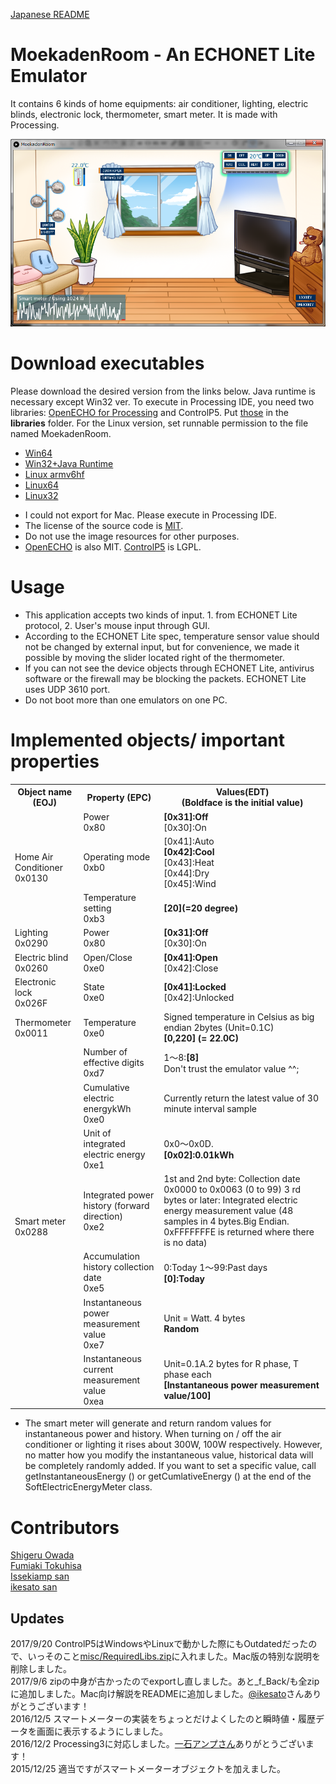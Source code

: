 ﻿[Japanese README](README.jp.md)
# MoekadenRoom - An ECHONET Lite Emulator
It contains 6 kinds of home equipments: air conditioner, lighting, electric blinds, electronic lock, thermometer, smart meter. It is made with Processing.

![](misc/MoekadenRoomCap.png)

# Download executables
Please download the desired version from the links below. Java runtime is necessary except Win32 ver. To execute in Processing IDE, you need two libraries: <a href="https://github.com/SonyCSL/OpenECHO" title="OpenECHO site" target="_blank">OpenECHO for Processing</a> and ControlP5. Put [those](https://github.com/SonyCSL/MoekadenRoom/blob/master/misc/RequiredLibs.zip?raw=true) in the **libraries** folder. For the Linux version, set runnable permission to the file named MoekadenRoom.

+ <a href="misc/application.windows64.zip?raw=true" target="_blank">Win64</a>
+ <a href="misc/application.windows32.zip?raw=true" target="_blank">Win32+Java Runtime</a>
+ <a href="misc/application.linux-armv6hf.zip?raw=true" target="_blank">Linux armv6hf</a>
+ <a href="misc/application.linux64.zip?raw=true" target="_blank">Linux64</a>
+ <a href="misc/application.linux32.zip?raw=true" target="_blank">Linux32</a>

 * I could not export for Mac. Please execute in Processing IDE.
*  The license of the source code is <a href="http://sourceforge.jp/projects/opensource/wiki/licenses%2FMIT_license" target="_blank">MIT</a>. 
* Do not use the image resources for other purposes.
* <a href="https://github.com/SonyCSL/OpenECHO" title="OpenECHO site" target="_blank">OpenECHO</a> is also MIT. <a href="http://www.sojamo.de/libraries/controlP5/" title="Control P5 page" target="_blank">ControlP5</a> is LGPL.

# Usage
+ This application accepts two kinds of input. 1. from ECHONET Lite protocol, 2. User's mouse input through GUI.
+ According to the ECHONET Lite spec, temperature sensor value should not be changed by external input, but for convenience, we made it possible by moving the slider located right of the thermometer.
+ If you can not see the device objects through ECHONET Lite, antivirus software or the firewall may be blocking the packets. ECHONET Lite uses UDP 3610 port.
+ Do not boot more than one emulators on one PC.

# Implemented objects/ important properties
<table>
<tr>
<th>Object name (EOJ)</th>
<th>Property (EPC)</th>
<th>Values(EDT)<br />(Boldface is the initial value)</th>
</tr>
<tr>
<td rowspan=3>Home Air Conditioner<br />0x0130</td>
<td>Power<br />0x80</td>
<td><b>[0x31]:Off</b><br />[0x30]:On</td>
</tr>
<tr>
<td>Operating mode<br />0xb0</td>
<td>[0x41]:Auto<br /><b>[0x42]:Cool</b><br />[0x43]:Heat<br />[0x44]:Dry<br />[0x45]:Wind</td>
</tr>
<tr>
<td>Temperature setting<br />0xb3</td>
<td><b>[20](=20 degree)</b></td>
</tr>
<tr>
<td>Lighting<br />0x0290</td>
<td>Power<br />0x80</td>
<td><b>[0x31]:Off</b><br />[0x30]:On</td>
</tr>
<tr>
<td>Electric blind<br />0x0260</td>
<td>Open/Close<br />0xe0</td>
<td><b>[0x41]:Open</b><br />[0x42]:Close</td>
</tr>
<tr>
<td>Electronic lock<br />0x026F</td>
<td>State<br />0xe0</td>
<td><b>[0x41]:Locked</b><br />[0x42]:Unlocked</td>
</tr>
<tr>
<td>Thermometer<br />0x0011</td>
<td>Temperature<br />0xe0</td>
<td>Signed temperature in Celsius as big endian 2bytes (Unit=0.1C)<br /><b>[0,220] (= 22.0C)</b></td>
</tr>
<tr>
<td rowspan=8>Smart meter<br />0x0288</td>
<td>Number of effective digits<br />0xd7</td>
<td>1～8:<b>[8]</b><br />Don't trust the emulator value ^^;</td>
</tr>
<tr>
<td>Cumulative electric energykWh<br />0xe0</td>
<td>Currently return the latest value of 30 minute interval sample</td>
</tr>
<tr>
<td>Unit of integrated electric energy<br />0xe1</td>
<td>0x0～0x0D.<br /><b>[0x02]:0.01kWh</b></td>
</tr>
<tr>
<td>Integrated power history (forward direction) <br />0xe2</td>
<td>1st and 2nd byte: Collection date 0x0000 to 0x0063 (0 to 99) 
3 rd bytes or later: Integrated electric energy measurement value 
(48 samples in 4 bytes.Big Endian. 
0xFFFFFFFE is returned where there is no data)</td>
</tr>
<tr>
<td>Accumulation history collection date <br />0xe5</td>
<td>0:Today 1～99:Past days<br /><b>[0]:Today</b></td>
</tr>
<tr>
<td>Instantaneous power measurement value <br />0xe7</td>
<td>Unit = Watt. 4 bytes<br /><b>Random</b></td>
</tr>
<tr>
<td>Instantaneous current measurement value <br />0xea</td>
<td>Unit=0.1A.2 bytes for R phase, T phase each<br /><b>[Instantaneous power measurement value/100]</b></td>
</tr>
<!-- tr>
<td>The latest accumulated electric energy (positive direction) every 30 minutes <br />0xea</td>
<td>計測年月日(4bytes) YYYY:MM:DD<br />計測時刻(3bytes) hh:mm:ss<br />積算電力量(4bytes)</td>
</tr -->
</table>

* The smart meter will generate and return random values for instantaneous power and history. When turning on / off the air conditioner or lighting it rises about 300W, 100W respectively. However, no matter how you modify the instantaneous value, historical data will be completely randomly added. If you want to set a specific value, call getInstantaneousEnergy () or getCumlativeEnergy () at the end of the SoftElectricEnergyMeter class.

# Contributors
[Shigeru Owada](https://github.com/sowd)  
[Fumiaki Tokuhisa](https://github.com/tokuhisa)  
[Issekiamp san](https://github.com/issekiamp)  
[ikesato san](https://github.com/ikesato)  

## Updates
2017/9/20 ControlP5はWindowsやLinuxで動かした際にもOutdatedだったので、いっそのこと[misc/RequiredLibs.zip](https://github.com/SonyCSL/MoekadenRoom/blob/master/misc/RequiredLibs.zip?raw=true)に入れました。Mac版の特別な説明を削除しました。<br />
2017/9/6 zipの中身が古かったのでexportし直しました。あと_f_Back/も全zipに追加しました。Mac向け解説をREADMEに追加しました。[@ikesato](https://github.com/ikesato)さんありがとうございます！<br />
2016/12/5 スマートメーターの実装をちょっとだけよくしたのと瞬時値・履歴データを画面に表示するようにしました。  <br />
2016/12/2 Processing3に対応しました。<a href="https://github.com/issekiamp" target="_blank">一石アンプさん</a>ありがとうございます！<br />
2015/12/25 適当ですがスマートメーターオブジェクトを加えました。</font><br />


